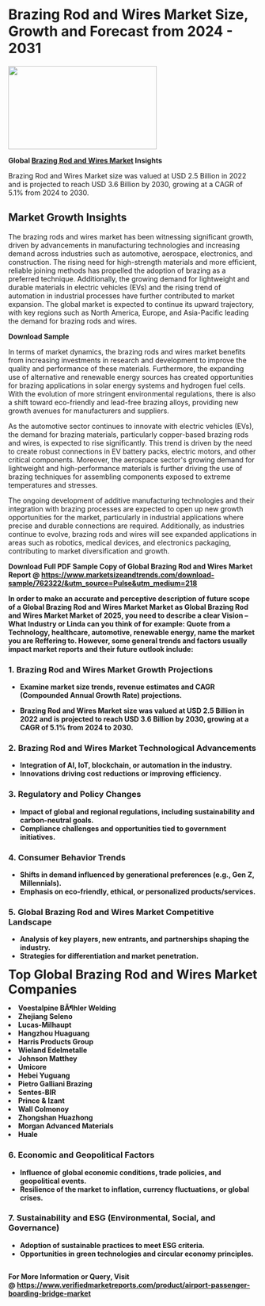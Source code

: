 <H1>Brazing Rod and Wires Market Size, Growth and Forecast from 2024 - 2031</H1><img class="aligncenter size-medium wp-image-584254" src="https://thirdeyenews.in/wp-content/uploads/2024/09/Global-Market-Research-300x168.jpeg" alt="" width="300" height="168" /><p><strong>Global&nbsp;<a href="https://www.marketsizeandtrends.com/download-sample/762322/&amp;utm_source=Pulse&amp;utm_medium=218">Brazing Rod and Wires Market</a> Insights</strong></p><p>Brazing Rod and Wires Market size was valued at USD 2.5 Billion in 2022 and is projected to reach USD 3.6 Billion by 2030, growing at a CAGR of 5.1% from 2024 to 2030.</p><p><h2>Market Growth Insights</h2> <p>The brazing rods and wires market has been witnessing significant growth, driven by advancements in manufacturing technologies and increasing demand across industries such as automotive, aerospace, electronics, and construction. The rising need for high-strength materials and more efficient, reliable joining methods has propelled the adoption of brazing as a preferred technique. Additionally, the growing demand for lightweight and durable materials in electric vehicles (EVs) and the rising trend of automation in industrial processes have further contributed to market expansion. The global market is expected to continue its upward trajectory, with key regions such as North America, Europe, and Asia-Pacific leading the demand for brazing rods and wires.</p> <p><strong>Download Sample</strong></p> <p>In terms of market dynamics, the brazing rods and wires market benefits from increasing investments in research and development to improve the quality and performance of these materials. Furthermore, the expanding use of alternative and renewable energy sources has created opportunities for brazing applications in solar energy systems and hydrogen fuel cells. With the evolution of more stringent environmental regulations, there is also a shift toward eco-friendly and lead-free brazing alloys, providing new growth avenues for manufacturers and suppliers.</p> <p>As the automotive sector continues to innovate with electric vehicles (EVs), the demand for brazing materials, particularly copper-based brazing rods and wires, is expected to rise significantly. This trend is driven by the need to create robust connections in EV battery packs, electric motors, and other critical components. Moreover, the aerospace sector's growing demand for lightweight and high-performance materials is further driving the use of brazing techniques for assembling components exposed to extreme temperatures and stresses.</p> <p>The ongoing development of additive manufacturing technologies and their integration with brazing processes are expected to open up new growth opportunities for the market, particularly in industrial applications where precise and durable connections are required. Additionally, as industries continue to evolve, brazing rods and wires will see expanded applications in areas such as robotics, medical devices, and electronics packaging, contributing to market diversification and growth.</p> <p><strong></p><p><span class=""><strong>Download Full PDF Sample Copy of Global Brazing Rod and Wires Market Report</strong> @ <a href="https://www.marketsizeandtrends.com/download-sample/762322/&amp;utm_source=Pulse&amp;utm_medium=218" target="_blank">https://www.marketsizeandtrends.com/download-sample/762322/&amp;utm_source=Pulse&amp;utm_medium=218</a></span></p><p>In order to make an accurate and perceptive description of future scope of a Global&nbsp;Brazing Rod and Wires Market Market as Global&nbsp;Brazing Rod and Wires Market Market of 2025, you need to describe a clear Vision &ndash; What Industry or Linda can you think of for example: Quote from a Technology, healthcare, automotive, renewable energy, name the market you are Reffering to. However, some general trends and factors usually impact market reports and their future outlook include:</p><h3>1.&nbsp;<strong>Brazing Rod and Wires Market Growth Projections</strong></h3><ul><li>Examine market size trends, revenue estimates and CAGR (Compounded Annual Growth Rate) projections.</li><li><p>Brazing Rod and Wires Market size was valued at USD 2.5 Billion in 2022 and is projected to reach USD 3.6 Billion by 2030, growing at a CAGR of 5.1% from 2024 to 2030.</p></li></ul><h3>2.&nbsp;<strong>Brazing Rod and Wires Market Technological Advancements</strong></h3><ul><li>Integration of AI, IoT, blockchain, or automation in the industry.</li><li>Innovations driving cost reductions or improving efficiency.</li></ul><h3>3.&nbsp;<strong>Regulatory and Policy Changes</strong></h3><ul><li>Impact of global and regional regulations, including sustainability and carbon-neutral goals.</li><li>Compliance challenges and opportunities tied to government initiatives.</li></ul><h3>4.&nbsp;<strong>Consumer Behavior Trends</strong></h3><ul><li>Shifts in demand influenced by generational preferences (e.g., Gen Z, Millennials).</li><li>Emphasis on eco-friendly, ethical, or personalized products/services.</li></ul><h3>5.&nbsp;<strong>Global Brazing Rod and Wires Market Competitive Landscape</strong></h3><ul><li>Analysis of key players, new entrants, and partnerships shaping the industry.</li><li>Strategies for differentiation and market penetration.</li></ul><p data-pm-slice="1 1 []"><span style="color: inherit; font-family: inherit; font-size: 25px;">Top Global Brazing Rod and Wires Market Companies</span></p><div class="" data-test-id=""><p><li>Voestalpine BÃ¶hler Welding</li><li> Zhejiang Seleno</li><li> Lucas-Milhaupt</li><li> Hangzhou Huaguang</li><li> Harris Products Group</li><li> Wieland Edelmetalle</li><li> Johnson Matthey</li><li> Umicore</li><li> Hebei Yuguang</li><li> Pietro Galliani Brazing</li><li> Sentes-BIR</li><li> Prince & Izant</li><li> Wall Colmonoy</li><li> Zhongshan Huazhong</li><li> Morgan Advanced Materials</li><li> Huale</li></p></div><h3>6.&nbsp;<strong>Economic and Geopolitical Factors</strong></h3><ul><li>Influence of global economic conditions, trade policies, and geopolitical events.</li><li>Resilience of the market to inflation, currency fluctuations, or global crises.</li></ul><h3>7.&nbsp;<strong>Sustainability and ESG (Environmental, Social, and Governance)</strong></h3><ul><li>Adoption of sustainable practices to meet ESG criteria.</li><li>Opportunities in green technologies and circular economy principles.</li></ul><h2><strong style="font-size: 14px;">For More Information or Query, Visit @&nbsp;</strong><a style="background-color: #ffffff; font-size: 14px;" href="https://www.marketsizeandtrends.com/report/brazing-rod-and-wires-market/" target="_blank">https://www.verifiedmarketreports.com/product/airport-passenger-boarding-bridge-market</a></h2>
